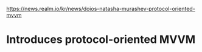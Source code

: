 https://news.realm.io/kr/news/doios-natasha-murashev-protocol-oriented-mvvm
# Introduces protocol-oriented MVVM
